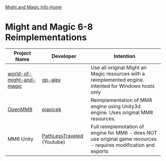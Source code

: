 [Might and Magic Info Home](/README.md)

# Might and Magic 6-8 Reimplementations

| Project Name | Developer | Intention |
| ------------ | --------- | ----------|
| [world-of-might-and-magic](https://github.com/gp-alex/world-of-might-and-magic) | [gp-alex](https://github.com/gp-alex) | Use all original Might an Magic resources with a reimplemented engine. Intented for Windows hosts only |
| [OpenMM8](https://github.com/pjasicek/OpenMM8) | [pjasicek](https://github.com/pjasicek) | Reimplementation of MM8 engine using Unity3d engine. Uses original MM8 resources. |
| MM6 Unity | [PathLessTraveled](https://www.youtube.com/channel/UCvrZZoiI6GFEov_qD4BExiQ/videos) (Youtube) | Full reimplemntation of engine for MM6 - does NOT use original game resources - requires modification and exports |
